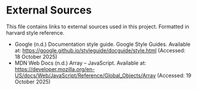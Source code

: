# External Sources

This file contains links to external sources used in this project.
Formatted in harvard style reference.

- Google (n.d.) Documentation style guide. Google Style Guides. Available at: https://google.github.io/styleguide/docguide/style.html (Accessed: 18 October 2025)
- MDN Web Docs (n.d.) Array – JavaScript. Available at: https://developer.mozilla.org/en-US/docs/Web/JavaScript/Reference/Global_Objects/Array (Accessed: 19 October 2025)

